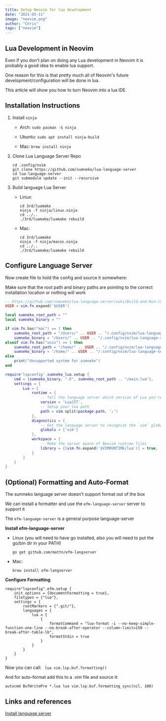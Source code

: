 ```yaml
---
title: Setup Neovim for lua development
date: "2021-03-11"
image: "neovim.png"
author: "Chris"
tags: ["neovim"]
---
```


## Lua Development in Neovim

Even if you don't plan on doing any Lua development in Neovim it is probably a good idea to enable lua support.

One reason for this is that pretty much all of Neovim's future development/configuration will be done in lua.

This article will show you how to turn Neovim into a lua IDE.

## Installation Instructions

1. Install `ninja`

    - Arch: `sudo pacman -S ninja`

    - Ubuntu: `sudo apt install ninja-build`

    - Mac: `brew install ninja`

2. Clone Lua Language Server Repo

    ```
    cd .config/nvim
    git clone https://github.com/sumneko/lua-language-server
    cd lua-language-server
    git submodule update --init --recursive
    ```
3. Build language Lua Server

    - Linux:

        ```
        cd 3rd/luamake
        ninja -f ninja/linux.ninja
        cd ../..
        ./3rd/luamake/luamake rebuild
        ```

    - Mac:

        ```
        cd 3rd/luamake
        ninja -f ninja/macos.ninja
        cd ../..
        ./3rd/luamake/luamake rebuild
        ```

## Configure Language Server

Now create file to hold the config and source it somewhere:

Make sure that the root path and binary paths are pointing to the correct installation location or nothing will work

```lua heading=lua-ls.lua
-- https://github.com/sumneko/lua-language-server/wiki/Build-and-Run-(Standalone)
USER = vim.fn.expand('$USER')

local sumneko_root_path = ""
local sumneko_binary = ""

if vim.fn.has("mac") == 1 then
    sumneko_root_path = "/Users/" .. USER .. "/.config/nvim/lua-language-server"
    sumneko_binary = "/Users/" .. USER .. "/.config/nvim/lua-language-server/bin/macOS/lua-language-server"
elseif vim.fn.has("unix") == 1 then
    sumneko_root_path = "/home/" .. USER .. "/.config/nvim/lua-language-server"
    sumneko_binary = "/home/" .. USER .. "/.config/nvim/lua-language-server/bin/Linux/lua-language-server"
else
    print("Unsupported system for sumneko")
end

require'lspconfig'.sumneko_lua.setup {
    cmd = {sumneko_binary, "-E", sumneko_root_path .. "/main.lua"},
    settings = {
        Lua = {
            runtime = {
                -- Tell the language server which version of Lua you're using (most likely LuaJIT in the case of Neovim)
                version = 'LuaJIT',
                -- Setup your lua path
                path = vim.split(package.path, ';')
            },
            diagnostics = {
                -- Get the language server to recognize the `vim` global
                globals = {'vim'}
            },
            workspace = {
                -- Make the server aware of Neovim runtime files
                library = {[vim.fn.expand('$VIMRUNTIME/lua')] = true, [vim.fn.expand('$VIMRUNTIME/lua/vim/lsp')] = true}
            }
        }
    }
}
```

## (Optional) Formatting and Auto-Format

The sumneko language server doesn't support format out of the box

We can install a formatter and use the `efm-language-server` server to support it

The `efm-language-server` is a general purpose language-server

**Install efm-language-server**

- Linux (you will need to have go installed, also you will need to put the go/bin dir in your PATH)

    ```
    go get github.com/mattn/efm-langserver
    ```

- Mac:

    ```
    brew install efm-langserver
    ```

**Configure Formatting**

```
require"lspconfig".efm.setup {
    init_options = {documentFormatting = true},
    filetypes = {"lua"},
    settings = {
        rootMarkers = {".git/"},
        languages = {
            lua = {
                {
                    formatCommand = "lua-format -i --no-keep-simple-function-one-line --no-break-after-operator --column-limit=150 --break-after-table-lb",
                    formatStdin = true
                }
            }
        }
    }
}
```

Now you can call: ` lua vim.lsp.buf.formatting()`

And for auto-format add this to a .vim file and source it:

```
autocmd BufWritePre *.lua lua vim.lsp.buf.formatting_sync(nil, 100)
```

## Links and references

[Install language server](https://github.com/sumneko/lua-language-server/wiki/Build-and-Run-(Standalone))
